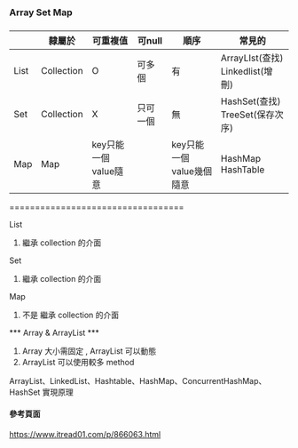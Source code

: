 ###  Array Set Map ###
###
###

|   | 隸屬於 | 可重複值 | 可null | 順序 | 常見的 |
| --- | --- | --- | --- | --- | --- |
| List  | Collection  | O | 可多個 | 有 | ArrayLIst(查找)<br/>Linkedlist(增刪) |
| Set  | Collection  | X | 只可一個 | 無 | HashSet(查找)<br/>TreeSet(保存次序) |
| Map  | Map  | key只能一個<br/>value隨意 | | key只能一個<br/>value幾個隨意 | HashMap<br/>HashTable |

==================================

List

1. 繼承 collection 的介面

Set

1. 繼承 collection 的介面

Map

1. 不是 繼承 collection 的介面

*** Array & ArrayList ***

1. Array 大小需固定 , ArrayList 可以動態
2. ArrayList 可以使用較多 method

ArrayList、LinkedList、Hashtable、HashMap、ConcurrentHashMap、HashSet 實現原理

#### 參考頁面 ####

https://www.itread01.com/p/866063.html